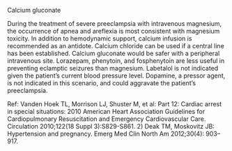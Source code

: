 Calcium gluconate

During the treatment of severe preeclampsia with intravenous magnesium, the occurrence of apnea and areflexia is most consistent with magnesium toxicity. In addition to hemodynamic support, calcium infusion is recommended as an antidote. Calcium chloride can be used if a central line has been established. Calcium gluconate would be safer with a peripheral intravenous site.
Lorazepam, phenytoin, and fosphenytoin are less useful in preventing eclamptic seizures than magnesium. Labetalol is not indicated given the patient’s current blood pressure level. Dopamine, a pressor agent, is not indicated in this scenario, and could aggravate the patient’s preeclampsia.

Ref:  Vanden Hoek TL, Morrison LJ, Shuster M, et al: Part 12: Cardiac arrest in special situations: 2010 American Heart Association Guidelines for Cardiopulmonary Resuscitation and Emergency Cardiovascular Care. Circulation 2010;122(18 Suppl 3):S829-S861. 2) Deak TM, Moskovitz JB: Hypertension and pregnancy. Emerg Med Clin North Am 2012;30(4): 903–917.